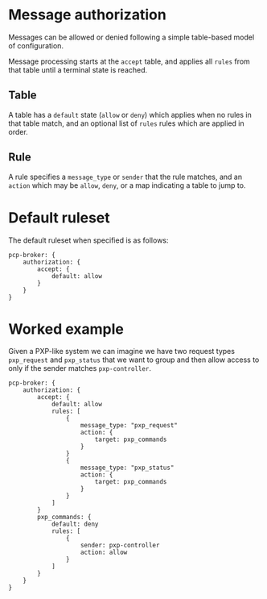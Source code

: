 # Message authorization

Messages can be allowed or denied following a simple table-based model
of configuration.

Message processing starts at the `accept` table, and applies all
`rules` from that table until a terminal state is reached.

## Table

A table has a `default` state (`allow` or `deny`) which applies when
no rules in that table match, and an optional list of `rules` rules
which are applied in order.

## Rule

A rule specifies a `message_type` or `sender` that the rule matches,
and an `action` which may be `allow`, `deny`, or a map indicating a
table to jump to.

# Default ruleset

The default ruleset when specified is as follows:

```
pcp-broker: {
    authorization: {
        accept: {
            default: allow
        }
    }
}
```

# Worked example

Given a PXP-like system we can imagine we have two request types
`pxp_request` and `pxp_status` that we want to group and then allow
access to only if the sender matches `pxp-controller`.

```
pcp-broker: {
    authorization: {
        accept: {
            default: allow
            rules: [
                {
                    message_type: "pxp_request"
                    action: {
                        target: pxp_commands
                    }
                }
                {
                    message_type: "pxp_status"
                    action: {
                        target: pxp_commands
                    }
                }
            ]
        }
        pxp_commands: {
            default: deny
            rules: [
                {
                    sender: pxp-controller
                    action: allow
                }
            ]
        }
    }
}
```

